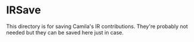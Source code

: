 # IRSave

This directory is for saving Camila's IR contributions. They're probably not needed but they can be saved here just in case.

